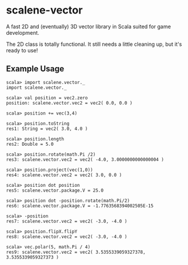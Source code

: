scalene-vector
==============

A fast 2D and (eventually) 3D vector library in Scala suited for game development.

The 2D class is totally functional.  It still needs a little cleaning up, but it's ready to use!

Example Usage
-------------

	scala> import scalene.vector._
	import scalene.vector._

	scala> val position = vec2.zero
	position: scalene.vector.vec2 = vec2( 0.0, 0.0 )

	scala> position += vec(3,4)

	scala> position.toString
	res1: String = vec2( 3.0, 4.0 )

	scala> position.length
	res2: Double = 5.0

	scala> position.rotate(math.Pi /2)
	res3: scalene.vector.vec2 = vec2( -4.0, 3.0000000000000004 )

	scala> position.project(vec(1,0))
	res4: scalene.vector.vec2 = vec2( 3.0, 0.0 )

	scala> position dot position
	res5: scalene.vector.package.V = 25.0

	scala> position dot -position.rotate(math.Pi/2)
	res6: scalene.vector.package.V = -1.7763568394002505E-15

	scala> -position
	res7: scalene.vector.vec2 = vec2( -3.0, -4.0 )

	scala> position.flipX.flipY
	res8: scalene.vector.vec2 = vec2( -3.0, -4.0 )

	scala> vec.polar(5, math.Pi / 4)
	res9: scalene.vector.vec2 = vec2( 3.5355339059327378, 3.5355339059327373 )

